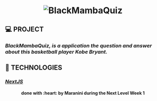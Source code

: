<h1 align="center">
    <img alt="BlackMambaQuiz" title="BlackMambaQuiz" src="https://media-exp1.licdn.com/dms/image/C4D22AQHFMpbIuv8bPA/feedshare-shrink_2048_1536/0/1612535947674?e=1616025600&v=beta&t=44i09lIxuu9Kb-QcvjZp1j3UgYJfkb4jtNKv6TzWdFE" />
</h1>

 ## 💻 PROJECT
  ### *BlackMambaQuiz, is a application the question and answer about this basketball player Kobe Bryant.*

 ## 🚀 TECHNOLOGIES
  ### [*NextJS*](https://nextjs.org/)

<h4 align="center">done with :heart: by Maranini during the Next Level Week 1</h4>
